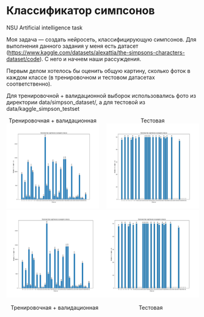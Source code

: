 # Классификатор симпсонов
NSU Artificial intelligence task

Моя задача — создать нейросеть, классифицирующую симпсонов. Для выполнения данного задания у меня есть датасет (https://www.kaggle.com/datasets/alexattia/the-simpsons-characters-dataset/code). С него и начнем наши рассуждения.

Первым делом хотелось бы оценить общую картину, сколько фоток в каждом классе (в тренировочном и тестовом датасетах соответственно).

Для тренировочной + валидационной выборок использовались фото из директории data/simpson_dataset/, а для тестовой из data/kaggle_simpson_testset


<div style="display: flex; justify-content: center; align-items: flex-start;">
  <div style="text-align: center; margin-right: 20px;">
      <div>Тренировочная + валидационная</div>
      <img src="https://github.com/Pozovi23/Simpson_classifier/blob/main/distribution%20of%20photos%20in%20train%2Bvalidation%20BEFORE%20adding%20new%20photos.png" width="300" />
  </div>
  <div style="text-align: center;">
      <div>Тестовая</div>
      <img src="https://github.com/Pozovi23/Simpson_classifier/blob/main/distribution%20of%20photos%20in%20testset%20BEFORE%20adding%20new%20photos.png" width="300" />
  </div>
</div>



<div style="display: flex; justify-content: space-around;">

  <div style="flex: 1; text-align: center;">
    <img src="https://github.com/Pozovi23/Simpson_classifier/blob/main/distribution%20of%20photos%20in%20train%2Bvalidation%20BEFORE%20adding%20new%20photos.png" alt="Тренировочная + валидационная" style="max-width: 100%; height: auto;">
    <p>Тренировочная + валидационная</p>
  </div>

  <div style="flex: 1; text-align: center;">
    <img src="https://github.com/Pozovi23/Simpson_classifier/blob/main/distribution%20of%20photos%20in%20testset%20BEFORE%20adding%20new%20photos.png" alt="Тестовая" style="max-width: 100%; height: auto;">
    <p>Тестовая</p>
  </div>

</div>
